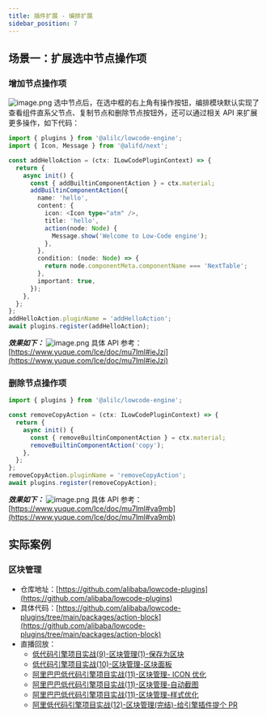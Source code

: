 ```yaml
---
title: 插件扩展 - 编排扩展
sidebar_position: 7
---
```


## 场景一：扩展选中节点操作项

### 增加节点操作项

![image.png](https://cdn.nlark.com/yuque/0/2022/png/110793/1647693318212-173890bc-b0b5-437b-9802-4b1fd9f74c5a.png#clientId=u2eca2bba-d284-4&crop=0&crop=0&crop=1&crop=1&from=paste&height=254&id=u55228975&margin=%5Bobject%20Object%5D&name=image.png&originHeight=292&originWidth=1240&originalType=binary&ratio=1&rotation=0&showTitle=false&size=38144&status=done&style=none&taskId=u426cac9f-24ad-4d06-adbe-faca1896eaa&title=&width=1080)
选中节点后，在选中框的右上角有操作按钮，编排模块默认实现了查看组件直系父节点、复制节点和删除节点按钮外，还可以通过相关 API 来扩展更多操作，如下代码：

```typescript
import { plugins } from '@alilc/lowcode-engine';
import { Icon, Message } from '@alifd/next';

const addHelloAction = (ctx: ILowCodePluginContext) => {
  return {
    async init() {
      const { addBuiltinComponentAction } = ctx.material;
      addBuiltinComponentAction({
        name: 'hello',
        content: {
          icon: <Icon type="atm" />,
          title: 'hello',
          action(node: Node) {
            Message.show('Welcome to Low-Code engine');
          },
        },
        condition: (node: Node) => {
          return node.componentMeta.componentName === 'NextTable';
        },
        important: true,
      });
    },
  };
};
addHelloAction.pluginName = 'addHelloAction';
await plugins.register(addHelloAction);
```

**_效果如下：_**
![image.png](https://cdn.nlark.com/yuque/0/2022/png/110793/1647694920149-b8d9a534-b943-45d2-b67e-cc42b906f827.png#clientId=u2eca2bba-d284-4&crop=0&crop=0&crop=1&crop=1&from=paste&height=282&id=ua20a09c8&margin=%5Bobject%20Object%5D&name=image.png&originHeight=343&originWidth=1315&originalType=binary&ratio=1&rotation=0&showTitle=false&size=35131&status=done&style=none&taskId=u3f47b55d-15ff-495c-8615-31e3ccb0222&title=&width=1080)
具体 API 参考：[https://www.yuque.com/lce/doc/mu7lml#ieJzi](https://www.yuque.com/lce/doc/mu7lml#ieJzi)

### 删除节点操作项

```typescript
import { plugins } from '@alilc/lowcode-engine';

const removeCopyAction = (ctx: ILowCodePluginContext) => {
  return {
    async init() {
      const { removeBuiltinComponentAction } = ctx.material;
      removeBuiltinComponentAction('copy');
    },
  };
};
removeCopyAction.pluginName = 'removeCopyAction';
await plugins.register(removeCopyAction);
```

**_效果如下：_**
![image.png](https://cdn.nlark.com/yuque/0/2022/png/110793/1647695353667-e22bef51-3c6a-4b6a-87d2-c144ddb68115.png#clientId=u2eca2bba-d284-4&crop=0&crop=0&crop=1&crop=1&from=paste&height=237&id=ufa1f9434&margin=%5Bobject%20Object%5D&name=image.png&originHeight=290&originWidth=1319&originalType=binary&ratio=1&rotation=0&showTitle=false&size=22495&status=done&style=none&taskId=u73e01acc-96e8-45e7-9d42-a31edca193e&title=&width=1080)
具体 API 参考：[https://www.yuque.com/lce/doc/mu7lml#va9mb](https://www.yuque.com/lce/doc/mu7lml#va9mb)

## 实际案例

### 区块管理

- 仓库地址：[https://github.com/alibaba/lowcode-plugins](https://github.com/alibaba/lowcode-plugins)
- 具体代码：[https://github.com/alibaba/lowcode-plugins/tree/main/packages/action-block](https://github.com/alibaba/lowcode-plugins/tree/main/packages/action-block)
- 直播回放：
  - [低代码引擎项目实战(9)-区块管理(1)-保存为区块](https://www.bilibili.com/video/BV1YF411M7RK/)
  - [低代码引擎项目实战(10)-区块管理-区块面板](https://www.bilibili.com/video/BV1FB4y1S7tu/)
  - [阿里巴巴低代码引擎项目实战(11)-区块管理- ICON 优化](https://www.bilibili.com/video/BV1zr4y1H7Km/)
  - [阿里巴巴低代码引擎项目实战(11)-区块管理-自动截图](https://www.bilibili.com/video/BV1GZ4y117VH/)
  - [阿里巴巴低代码引擎项目实战(11)-区块管理-样式优化](https://www.bilibili.com/video/BV1Pi4y1S7ZT/)
  - [阿里低代码引擎项目实战(12)-区块管理(完结)-给引擎插件提个 PR](https://www.bilibili.com/video/BV1hB4y1277o/)
